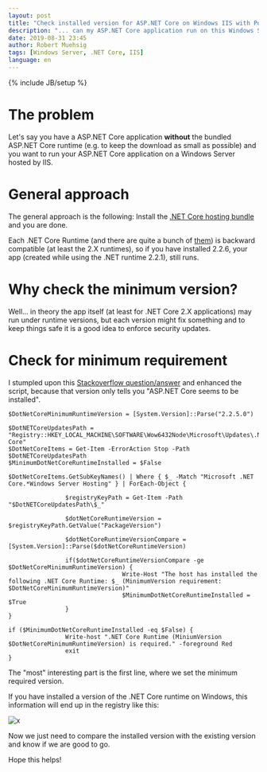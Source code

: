 ```yaml
---
layout: post
title: "Check installed version for ASP.NET Core on Windows IIS with Powershell"
description: "... can my ASP.NET Core application run on this Windows Server?"
date: 2019-08-31 23:45
author: Robert Muehsig
tags: [Windows Server, .NET Core, IIS]
language: en
---
```


{% include JB/setup %}

# The problem

Let's say you have a ASP.NET Core application __without__ the bundled ASP.NET Core runtime (e.g. to keep the download as small as possible) and you want to run your ASP.NET Core application on a Windows Server hosted by IIS.

# General approach

The general approach is the following: Install the [.NET Core hosting bundle](https://docs.microsoft.com/en-us/aspnet/core/host-and-deploy/iis/index?view=aspnetcore-2.2#install-the-net-core-windows-server-hosting-bundle) and you are done. 

Each .NET Core Runtime (and there are quite a bunch of [them](https://dotnet.microsoft.com/download/dotnet-core/2.2)) is backward compatible (at least the 2.X runtimes), so if you have installed 2.2.6, your app (created while using the .NET runtime 2.2.1), still runs. 

# Why check the minimum version?

Well... in theory the app itself (at least for .NET Core 2.X applications) may run under runtime versions, but each version might fix something and to keep things safe it is a good idea to enforce security updates.

# Check for minimum requirement

I stumpled upon this [Stackoverflow question/answer](https://stackoverflow.com/questions/38567796/how-to-determine-if-asp-net-core-has-been-installed-on-a-windows-server) and enhanced the script, because that version only tells you "ASP.NET Core seems to be installed".

    $DotNetCoreMinimumRuntimeVersion = [System.Version]::Parse("2.2.5.0")
    
    $DotNETCoreUpdatesPath = "Registry::HKEY_LOCAL_MACHINE\SOFTWARE\Wow6432Node\Microsoft\Updates\.NET Core"
    $DotNetCoreItems = Get-Item -ErrorAction Stop -Path $DotNETCoreUpdatesPath
    $MinimumDotNetCoreRuntimeInstalled = $False
    
    $DotNetCoreItems.GetSubKeyNames() | Where { $_ -Match "Microsoft .NET Core.*Windows Server Hosting" } | ForEach-Object {
    
                    $registryKeyPath = Get-Item -Path "$DotNETCoreUpdatesPath\$_"
    
                    $dotNetCoreRuntimeVersion = $registryKeyPath.GetValue("PackageVersion")
    
                    $dotNetCoreRuntimeVersionCompare = [System.Version]::Parse($dotNetCoreRuntimeVersion)
    
                    if($dotNetCoreRuntimeVersionCompare -ge $DotNetCoreMinimumRuntimeVersion) {
                                    Write-Host "The host has installed the following .NET Core Runtime: $_ (MinimumVersion requirement: $DotNetCoreMinimumRuntimeVersion)"
                                    $MinimumDotNetCoreRuntimeInstalled = $True
                    }
    }
    
    if ($MinimumDotNetCoreRuntimeInstalled -eq $False) {
                    Write-host ".NET Core Runtime (MiniumVersion $DotNetCoreMinimumRuntimeVersion) is required." -foreground Red
                    exit
    }

The "most" interesting part is the first line, where we set the minimum required version. 

If you have installed a version of the .NET Core runtime on Windows, this information will end up in the registry like this:

![x]({{BASE_PATH}}/assets/md-images/2019-08-31/registry.png "Registry view")
	
Now we just need to compare the installed version with the existing version and know if we are good to go.

Hope this helps!
